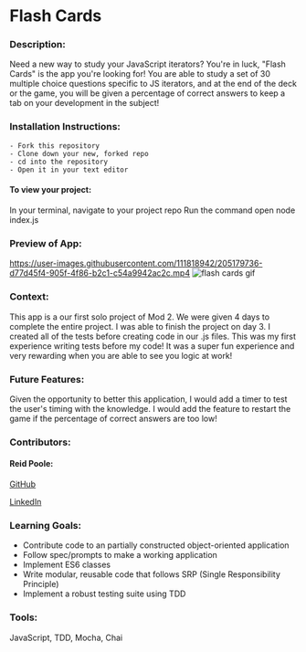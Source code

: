 # Flash Cards

### Description:
Need a new way to study your JavaScript iterators? You're in luck, "Flash Cards" is the app you're looking for!  You are able to study a set of 30 multiple choice questions specific to JS iterators, and at the end of the deck or the game, you will be given a percentage of correct answers to keep a tab on your development in the subject!

### Installation Instructions:
    - Fork this repository
    - Clone down your new, forked repo
    - cd into the repository
    - Open it in your text editor

#### To view your project:

In your terminal, navigate to your project repo
Run the command open node index.js

### Preview of App:

https://user-images.githubusercontent.com/111818942/205179736-d77d45f4-905f-4f86-b2c1-c54a9942ac2c.mp4
![flash cards gif](https://media.giphy.com/media/1zkb1q58eTiTH6D7wc/giphy.gif)

### Context:
This app is a our first solo project of Mod 2. We were given 4 days to complete the entire project. I was able to finish the project on day 3. I created all of the tests before creating code in our .js files.  This was my first experience writing tests before my code! It was a super fun experience and very rewarding when you are able to see you logic at work!


### Future Features:
Given the opportunity to better this application, I would add a timer to test the user's timing with the knowledge. I would add the feature to restart the game if the percentage of correct answers are too low!

### Contributors:
#### Reid Poole:
[GitHub](https://github.com/rpoole444?tab=repositories)

[LinkedIn](https://www.linkedin.com/in/reid-poole-367948a8/)
### Learning Goals:

- Contribute code to an partially constructed object-oriented application
- Follow spec/prompts to make a working application
- Implement ES6 classes
- Write modular, reusable code that follows SRP (Single Responsibility Principle)
- Implement a robust testing suite using TDD

### Tools:
JavaScript, TDD, Mocha, Chai

